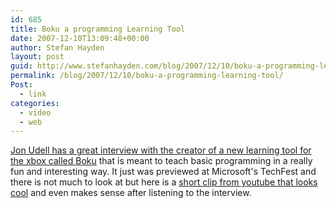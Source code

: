 ```yaml
---
id: 685
title: Boku a programming Learning Tool
date: 2007-12-10T13:09:48+00:00
author: Stefan Hayden
layout: post
guid: http://www.stefanhayden.com/blog/2007/12/10/boku-a-programming-learning-tool/
permalink: /blog/2007/12/10/boku-a-programming-learning-tool/
Post:
  - link
categories:
  - video
  - web
---
```

<a href="http://blog.jonudell.net/2007/12/10/matt-maclaurin-on-creative-expression-with-boku/">Jon Udell has a great interview with the creator of a new learning tool for the xbox called Boku</a> that is meant to teach basic programming in a really fun and interesting way. It just was previewed at Microsoft's TechFest and there is not much to look at but here is a <a href="http://youtube.com/watch?v=RY5jLau-MZk">short clip from youtube that looks cool</a> and even makes sense after listening to the interview.